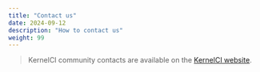 ```yaml
---
title: "Contact us"
date: 2024-09-12
description: "How to contact us"
weight: 99
---
```


> KernelCI community contacts are available on the [KernelCI website](https://kernelci.org/community-contact/).
